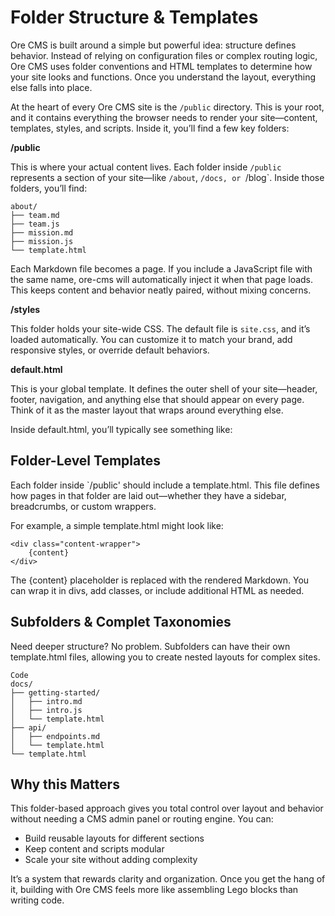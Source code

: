 # Folder Structure & Templates

Ore CMS is built around a simple but powerful idea: structure defines behavior. Instead of relying on configuration files or complex routing logic, Ore CMS uses folder conventions and HTML templates to determine how your site looks and functions. Once you understand the layout, everything else falls into place.

At the heart of every Ore CMS site is the `/public` directory. This is your root, and it contains everything the browser needs to render your site—content, templates, styles, and scripts. Inside it, you’ll find a few key folders:

**/public**

This is where your actual content lives. Each folder inside `/public` represents a section of your site—like `/about`, `/docs, or `/blog`. Inside those folders, you’ll find:

	about/
	├── team.md
	├── team.js
	├── mission.md
	├── mission.js
	└── template.html

Each Markdown file becomes a page. If you include a JavaScript file with the same name, ore-cms will automatically inject it when that page loads. This keeps content and behavior neatly paired, without mixing concerns.

**/styles**

This folder holds your site-wide CSS. The default file is `site.css`, and it’s loaded automatically. You can customize it to match your brand, add responsive styles, or override default behaviors.

**default.html**

This is your global template. It defines the outer shell of your site—header, footer, navigation, and anything else that should appear on every page. Think of it as the master layout that wraps around everything else.

Inside default.html, you’ll typically see something like:

## Folder-Level Templates

Each folder inside `/public' should include a template.html. This file defines how pages in that folder are laid out—whether they have a sidebar, breadcrumbs, or custom wrappers.

For example, a simple template.html might look like:

	<div class="content-wrapper">
		{content}
	</div>

The {content} placeholder is replaced with the rendered Markdown. You can wrap it in divs, add classes, or include additional HTML as needed.

## Subfolders & Complet Taxonomies

Need deeper structure? No problem. Subfolders can have their own template.html files, allowing you to create nested layouts for complex sites.

	Code
	docs/
	├── getting-started/
	│   ├── intro.md
	│   ├── intro.js
	│   └── template.html
	├── api/
	│   ├── endpoints.md
	│   └── template.html
	└── template.html

## Why this Matters

This folder-based approach gives you total control over layout and behavior without needing a CMS admin panel or routing engine. You can:

* Build reusable layouts for different sections
* Keep content and scripts modular
* Scale your site without adding complexity

It’s a system that rewards clarity and organization. Once you get the hang of it, building with Ore CMS feels more like assembling Lego blocks than writing code.
